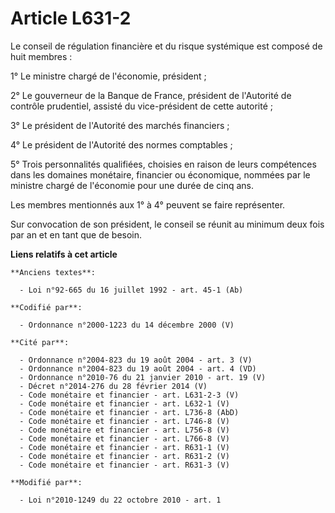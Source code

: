 # Article L631-2

Le conseil de régulation financière et du risque systémique est composé de huit membres : 

1° Le ministre chargé de l'économie, président ; 

2° Le gouverneur de la Banque de France, président de l'Autorité de contrôle prudentiel, assisté du vice-président de cette
autorité ; 

3° Le président de l'Autorité des marchés financiers ; 

4° Le président de l'Autorité des normes comptables ; 

5° Trois personnalités qualifiées, choisies en raison de leurs compétences dans les domaines monétaire, financier ou
économique, nommées par le ministre chargé de l'économie pour une durée de cinq ans. 

Les membres mentionnés aux 1° à 4° peuvent se faire représenter. 

Sur convocation de son président, le conseil se réunit au minimum deux fois par an et en tant que de besoin.

**Liens relatifs à cet article**

	**Anciens textes**:

	  - Loi n°92-665 du 16 juillet 1992 - art. 45-1 (Ab)

	**Codifié par**:

	  - Ordonnance n°2000-1223 du 14 décembre 2000 (V)

	**Cité par**:

	  - Ordonnance n°2004-823 du 19 août 2004 - art. 3 (V)
	  - Ordonnance n°2004-823 du 19 août 2004 - art. 4 (VD)
	  - Ordonnance n°2010-76 du 21 janvier 2010 - art. 19 (V)
	  - Décret n°2014-276 du 28 février 2014 (V)
	  - Code monétaire et financier - art. L631-2-3 (V)
	  - Code monétaire et financier - art. L632-1 (V)
	  - Code monétaire et financier - art. L736-8 (AbD)
	  - Code monétaire et financier - art. L746-8 (V)
	  - Code monétaire et financier - art. L756-8 (V)
	  - Code monétaire et financier - art. L766-8 (V)
	  - Code monétaire et financier - art. R631-1 (V)
	  - Code monétaire et financier - art. R631-2 (V)
	  - Code monétaire et financier - art. R631-3 (V)

	**Modifié par**:

	  - Loi n°2010-1249 du 22 octobre 2010 - art. 1
